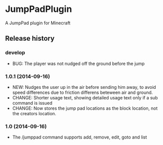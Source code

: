# JumpPadPlugin

A JumpPad plugin for Minecraft

## Release history

### develop

* BUG: The player was not nudged off the ground before the jump

### 1.0.1 (2014-09-16)

* NEW: Nudges the user up in the air before sending him away, to avoid speed differences due to friction differens beteween air and ground.
* CHANGE: Shorter usage text, showing detailed usage text only if a sub command is issued
* CHANGE: Now stores the jump pad locations as the block location, not the creators location.

### 1.0 (2014-09-16)

* The /jumppad command supports add, remove, edit, goto and list